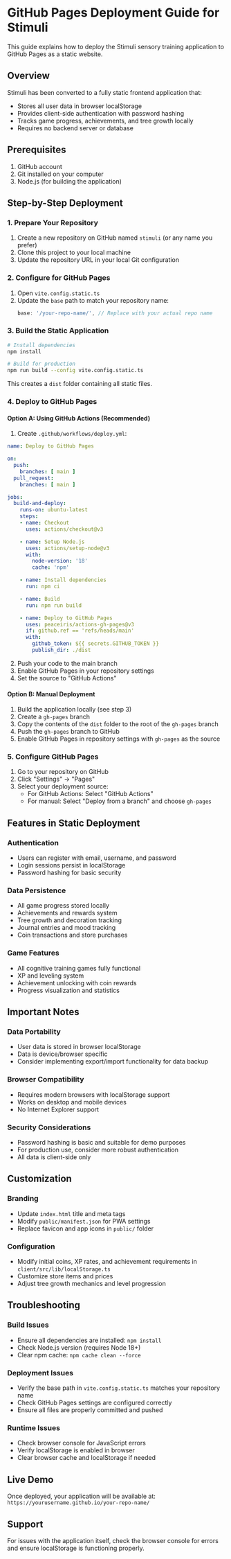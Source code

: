 # GitHub Pages Deployment Guide for Stimuli

This guide explains how to deploy the Stimuli sensory training application to GitHub Pages as a static website.

## Overview

Stimuli has been converted to a fully static frontend application that:
- Stores all user data in browser localStorage
- Provides client-side authentication with password hashing
- Tracks game progress, achievements, and tree growth locally
- Requires no backend server or database

## Prerequisites

1. GitHub account
2. Git installed on your computer
3. Node.js (for building the application)

## Step-by-Step Deployment

### 1. Prepare Your Repository

1. Create a new repository on GitHub named `stimuli` (or any name you prefer)
2. Clone this project to your local machine
3. Update the repository URL in your local Git configuration

### 2. Configure for GitHub Pages

1. Open `vite.config.static.ts`
2. Update the `base` path to match your repository name:
   ```typescript
   base: '/your-repo-name/', // Replace with your actual repo name
   ```

### 3. Build the Static Application

```bash
# Install dependencies
npm install

# Build for production
npm run build --config vite.config.static.ts
```

This creates a `dist` folder containing all static files.

### 4. Deploy to GitHub Pages

#### Option A: Using GitHub Actions (Recommended)

1. Create `.github/workflows/deploy.yml`:

```yaml
name: Deploy to GitHub Pages

on:
  push:
    branches: [ main ]
  pull_request:
    branches: [ main ]

jobs:
  build-and-deploy:
    runs-on: ubuntu-latest
    steps:
    - name: Checkout
      uses: actions/checkout@v3

    - name: Setup Node.js
      uses: actions/setup-node@v3
      with:
        node-version: '18'
        cache: 'npm'

    - name: Install dependencies
      run: npm ci

    - name: Build
      run: npm run build

    - name: Deploy to GitHub Pages
      uses: peaceiris/actions-gh-pages@v3
      if: github.ref == 'refs/heads/main'
      with:
        github_token: ${{ secrets.GITHUB_TOKEN }}
        publish_dir: ./dist
```

2. Push your code to the main branch
3. Enable GitHub Pages in your repository settings
4. Set the source to "GitHub Actions"

#### Option B: Manual Deployment

1. Build the application locally (see step 3)
2. Create a `gh-pages` branch
3. Copy the contents of the `dist` folder to the root of the `gh-pages` branch
4. Push the `gh-pages` branch to GitHub
5. Enable GitHub Pages in repository settings with `gh-pages` as the source

### 5. Configure GitHub Pages

1. Go to your repository on GitHub
2. Click "Settings" → "Pages"
3. Select your deployment source:
   - For GitHub Actions: Select "GitHub Actions"
   - For manual: Select "Deploy from a branch" and choose `gh-pages`

## Features in Static Deployment

### Authentication
- Users can register with email, username, and password
- Login sessions persist in localStorage
- Password hashing for basic security

### Data Persistence
- All game progress stored locally
- Achievements and rewards system
- Tree growth and decoration tracking
- Journal entries and mood tracking
- Coin transactions and store purchases

### Game Features
- All cognitive training games fully functional
- XP and leveling system
- Achievement unlocking with coin rewards
- Progress visualization and statistics

## Important Notes

### Data Portability
- User data is stored in browser localStorage
- Data is device/browser specific
- Consider implementing export/import functionality for data backup

### Browser Compatibility
- Requires modern browsers with localStorage support
- Works on desktop and mobile devices
- No Internet Explorer support

### Security Considerations
- Password hashing is basic and suitable for demo purposes
- For production use, consider more robust authentication
- All data is client-side only

## Customization

### Branding
- Update `index.html` title and meta tags
- Modify `public/manifest.json` for PWA settings
- Replace favicon and app icons in `public/` folder

### Configuration
- Modify initial coins, XP rates, and achievement requirements in `client/src/lib/localStorage.ts`
- Customize store items and prices
- Adjust tree growth mechanics and level progression

## Troubleshooting

### Build Issues
- Ensure all dependencies are installed: `npm install`
- Check Node.js version (requires Node 18+)
- Clear npm cache: `npm cache clean --force`

### Deployment Issues
- Verify the base path in `vite.config.static.ts` matches your repository name
- Check GitHub Pages settings are configured correctly
- Ensure all files are properly committed and pushed

### Runtime Issues
- Check browser console for JavaScript errors
- Verify localStorage is enabled in browser
- Clear browser cache and localStorage if needed

## Live Demo

Once deployed, your application will be available at:
`https://yourusername.github.io/your-repo-name/`

## Support

For issues with the application itself, check the browser console for errors and ensure localStorage is functioning properly.
